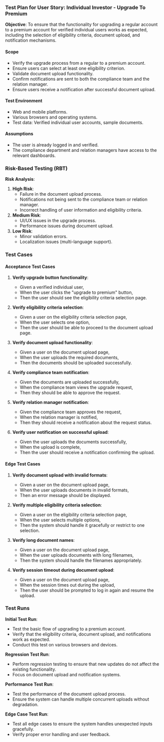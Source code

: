 ### Test Plan for User Story: Individual Investor - Upgrade To Premium

**Objective**: To ensure that the functionality for upgrading a regular account to a premium account for verified individual users works as expected, including the selection of eligibility criteria, document upload, and notification mechanisms.

#### Scope
- Verify the upgrade process from a regular to a premium account.
- Ensure users can select at least one eligibility criterion.
- Validate document upload functionality.
- Confirm notifications are sent to both the compliance team and the relation manager.
- Ensure users receive a notification after successful document upload.

#### Test Environment
- Web and mobile platforms.
- Various browsers and operating systems.
- Test data: Verified individual user accounts, sample documents.

#### Assumptions
- The user is already logged in and verified.
- The compliance department and relation managers have access to the relevant dashboards.

### Risk-Based Testing (RBT)

**Risk Analysis**:
1. **High Risk**:
   - Failure in the document upload process.
   - Notifications not being sent to the compliance team or relation manager.
   - Incorrect handling of user information and eligibility criteria.
2. **Medium Risk**:
   - UI/UX issues in the upgrade process.
   - Performance issues during document upload.
3. **Low Risk**:
   - Minor validation errors.
   - Localization issues (multi-language support).

### Test Cases

#### Acceptance Test Cases

1. **Verify upgrade button functionality**:
   - Given a verified individual user,
   - When the user clicks the "upgrade to premium" button,
   - Then the user should see the eligibility criteria selection page.

2. **Verify eligibility criteria selection**:
   - Given a user on the eligibility criteria selection page,
   - When the user selects one option,
   - Then the user should be able to proceed to the document upload page.

3. **Verify document upload functionality**:
   - Given a user on the document upload page,
   - When the user uploads the required documents,
   - Then the documents should be uploaded successfully.

4. **Verify compliance team notification**:
   - Given the documents are uploaded successfully,
   - When the compliance team views the upgrade request,
   - Then they should be able to approve the request.

5. **Verify relation manager notification**:
   - Given the compliance team approves the request,
   - When the relation manager is notified,
   - Then they should receive a notification about the request status.

6. **Verify user notification on successful upload**:
   - Given the user uploads the documents successfully,
   - When the upload is complete,
   - Then the user should receive a notification confirming the upload.

#### Edge Test Cases

1. **Verify document upload with invalid formats**:
   - Given a user on the document upload page,
   - When the user uploads documents in invalid formats,
   - Then an error message should be displayed.

2. **Verify multiple eligibility criteria selection**:
   - Given a user on the eligibility criteria selection page,
   - When the user selects multiple options,
   - Then the system should handle it gracefully or restrict to one selection.

3. **Verify long document names**:
   - Given a user on the document upload page,
   - When the user uploads documents with long filenames,
   - Then the system should handle the filenames appropriately.

4. **Verify session timeout during document upload**:
   - Given a user on the document upload page,
   - When the session times out during the upload,
   - Then the user should be prompted to log in again and resume the upload.

### Test Runs

**Initial Test Run**:
- Test the basic flow of upgrading to a premium account.
- Verify that the eligibility criteria, document upload, and notifications work as expected.
- Conduct this test on various browsers and devices.

**Regression Test Run**:
- Perform regression testing to ensure that new updates do not affect the existing functionality.
- Focus on document upload and notification systems.

**Performance Test Run**:
- Test the performance of the document upload process.
- Ensure the system can handle multiple concurrent uploads without degradation.

**Edge Case Test Run**:
- Test all edge cases to ensure the system handles unexpected inputs gracefully.
- Verify proper error handling and user feedback.